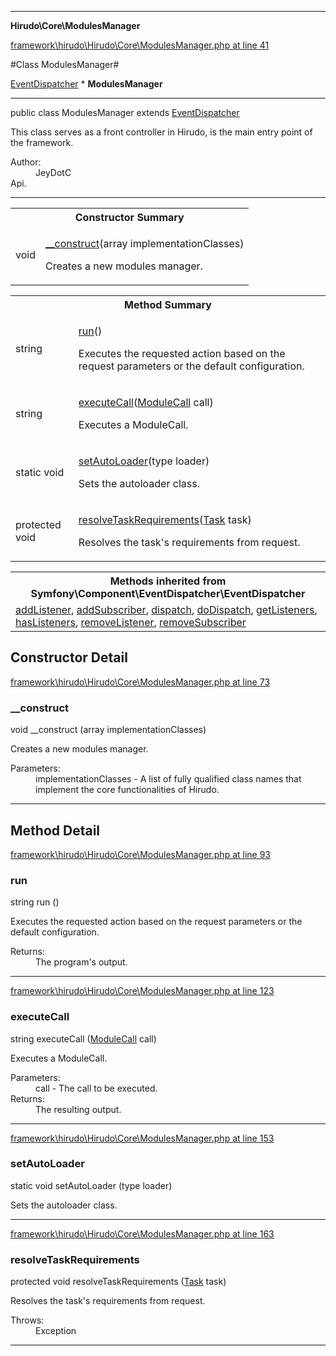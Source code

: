 

- - -

**Hirudo\Core\ModulesManager**


<a href="https://github.com/JeyDotC/Hirudo/blob/master/framework/hirudo/Hirudo/Core/ModulesManager.php#L41" >framework\hirudo\Hirudo\Core\ModulesManager.php at line 41</a>

#Class ModulesManager#

<a href="https://github.com/JeyDotC/Hirudo-docs/blob/master/symfony/component/eventdispatcher/EventDispatcher.md">EventDispatcher</a>
    * **ModulesManager**




- - -

<p class="signature"><span class='k'>public  class</span> <span class='nx'>ModulesManager</span>
extends <a href="https://github.com/JeyDotC/Hirudo-docs/blob/master/symfony/component/eventdispatcher/EventDispatcher.md">EventDispatcher</a>

</p>

<div class="comment" id="overview_description"><p>This class serves as a front controller in Hirudo, is the main entry
point of the framework.</p></div>

<dl>
<dt>Author:</dt>
<dd>JeyDotC</dd>
<dt>Api.</dt>
</dl>


- - -

<table id="summary_constructor">
<tr><th colspan="2">Constructor Summary</th></tr>
<tr>
<td><span class='k'></span> <span class='nx'>void</span></td>
<td class="description"><p class="name"><a href="#__construct">__construct</a>(array<string> implementationClasses)</p><p class="description">Creates a new modules manager.</p></td>
</tr>
</table>

<table id="summary_method">
<tr><th colspan="2">Method Summary</th></tr>
<tr>
<td><span class='k'></span> <span class='nx'>string</span></td>
<td class="description"><p class="name"><a href="#run">run</a>()</p><p class="description">Executes the requested action based on the request parameters or the
default configuration.</p></td>
</tr>
<tr>
<td><span class='k'></span> <span class='nx'>string</span></td>
<td class="description"><p class="name"><a href="#executecall">executeCall</a>(<a href="https://github.com/JeyDotC/Hirudo/blob/master/hirudo/core/context/ModuleCall.md">ModuleCall</a> call)</p><p class="description">Executes a ModuleCall.</p></td>
</tr>
<tr>
<td><span class='k'>static </span> <span class='nx'>void</span></td>
<td class="description"><p class="name"><a href="#setautoloader">setAutoLoader</a>(type loader)</p><p class="description">Sets the autoloader class.</p></td>
</tr>
<tr>
<td><span class='k'>protected </span> <span class='nx'>void</span></td>
<td class="description"><p class="name"><a href="#resolvetaskrequirements">resolveTaskRequirements</a>(<a href="https://github.com/JeyDotC/Hirudo/blob/master/hirudo/core/Task.md">Task</a> task)</p><p class="description">Resolves the task's requirements from request.</p></td>
</tr>
</table>

<table class="inherit">
<tr><th colspan="2">Methods inherited from Symfony\Component\EventDispatcher\EventDispatcher</th></tr>
<tr><td><a href="https://github.com/JeyDotC/Hirudo-docs/blob/master/symfony/component/eventdispatcher/EventDispatcher.md#addListener">addListener</a>, <a href="https://github.com/JeyDotC/Hirudo-docs/blob/master/symfony/component/eventdispatcher/EventDispatcher.md#addSubscriber">addSubscriber</a>, <a href="https://github.com/JeyDotC/Hirudo-docs/blob/master/symfony/component/eventdispatcher/EventDispatcher.md#dispatch">dispatch</a>, <a href="https://github.com/JeyDotC/Hirudo-docs/blob/master/symfony/component/eventdispatcher/EventDispatcher.md#doDispatch">doDispatch</a>, <a href="https://github.com/JeyDotC/Hirudo-docs/blob/master/symfony/component/eventdispatcher/EventDispatcher.md#getListeners">getListeners</a>, <a href="https://github.com/JeyDotC/Hirudo-docs/blob/master/symfony/component/eventdispatcher/EventDispatcher.md#hasListeners">hasListeners</a>, <a href="https://github.com/JeyDotC/Hirudo-docs/blob/master/symfony/component/eventdispatcher/EventDispatcher.md#removeListener">removeListener</a>, <a href="https://github.com/JeyDotC/Hirudo-docs/blob/master/symfony/component/eventdispatcher/EventDispatcher.md#removeSubscriber">removeSubscriber</a></td></tr></table>

<h2 id="detail_method">Constructor Detail</h2>

<a href="https://github.com/JeyDotC/Hirudo/blob/master/framework/hirudo/Hirudo/Core/ModulesManager.php#L73" >framework\hirudo\Hirudo\Core\ModulesManager.php at line 73</a>

<h3 id="__construct">__construct</h3>
<span class='k'></span> <span class='nx'>void</span> <span class='nf'>__construct</span> (array<string> implementationClasses)

<div class="details">
<p>Creates a new modules manager.</p><dl>
<dt>Parameters:</dt>
<dd>implementationClasses - A list of fully qualified class names that implement the core functionalities of Hirudo.</dd>
</dl>

</div>

- - -

<h2 id="detail_method">Method Detail</h2>

<a href="https://github.com/JeyDotC/Hirudo/blob/master/framework/hirudo/Hirudo/Core/ModulesManager.php#L93" >framework\hirudo\Hirudo\Core\ModulesManager.php at line 93</a>

<h3 id="run()">run</h3>
<span class='k'></span> <span class='nx'>string</span> <span class='nf'>run</span> ()

<div class="details">
<p>Executes the requested action based on the request parameters or the
default configuration.</p><dl>
<dt>Returns:</dt>
<dd>The program's output.</dd>
</dl>

</div>

- - -


<a href="https://github.com/JeyDotC/Hirudo/blob/master/framework/hirudo/Hirudo/Core/ModulesManager.php#L123" >framework\hirudo\Hirudo\Core\ModulesManager.php at line 123</a>

<h3 id="executeCall()">executeCall</h3>
<span class='k'></span> <span class='nx'>string</span> <span class='nf'>executeCall</span> (<a href="https://github.com/JeyDotC/Hirudo/blob/master/hirudo/core/context/ModuleCall.md">ModuleCall</a> call)

<div class="details">
<p>Executes a ModuleCall.</p><dl>
<dt>Parameters:</dt>
<dd>call - The call to be executed.</dd>
<dt>Returns:</dt>
<dd>The resulting output.</dd>
</dl>

</div>

- - -


<a href="https://github.com/JeyDotC/Hirudo/blob/master/framework/hirudo/Hirudo/Core/ModulesManager.php#L153" >framework\hirudo\Hirudo\Core\ModulesManager.php at line 153</a>

<h3 id="setAutoLoader()">setAutoLoader</h3>
<span class='k'>static </span> <span class='nx'>void</span> <span class='nf'>setAutoLoader</span> (type loader)

<div class="details">
<p>Sets the autoloader class.</p>
</div>

- - -


<a href="https://github.com/JeyDotC/Hirudo/blob/master/framework/hirudo/Hirudo/Core/ModulesManager.php#L163" >framework\hirudo\Hirudo\Core\ModulesManager.php at line 163</a>

<h3 id="resolveTaskRequirements()">resolveTaskRequirements</h3>
<span class='k'>protected </span> <span class='nx'>void</span> <span class='nf'>resolveTaskRequirements</span> (<a href="https://github.com/JeyDotC/Hirudo/blob/master/hirudo/core/Task.md">Task</a> task)

<div class="details">
<p>Resolves the task's requirements from request.</p><dl>
<dt>Throws:</dt>
<dd>Exception</dd>
</dl>

</div>

- - -

